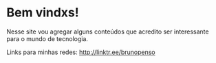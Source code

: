 # Bem vindxs!

Nesse site vou agregar alguns conteúdos que acredito ser interessante para o mundo de tecnologia.

Links para minhas redes: <http://linktr.ee/brunopenso>

